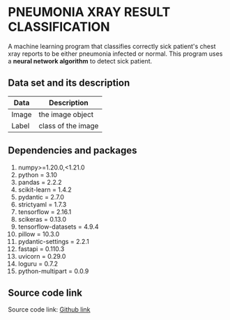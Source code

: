 # PNEUMONIA XRAY RESULT CLASSIFICATION

A machine learning program that classifies correctly sick patient's chest xray reports to be either pneumonia infected or normal. This program uses a **neural network algorithm** to detect sick patient.

## Data set and its description  

| Data              | Description                            |
|-------------------|----------------------------------------|
| Image             | the image object                       |
| Label             | class of the image                     |

## Dependencies and packages  

1. numpy>=1.20.0,<1.21.0
2. python = 3.10
3. pandas = 2.2.2
4. scikit-learn = 1.4.2
5. pydantic = 2.7.0
6. strictyaml = 1.7.3
7. tensorflow = 2.16.1
8. scikeras = 0.13.0
9. tensorflow-datasets = 4.9.4
10. pillow = 10.3.0
11. pydantic-settings = 2.2.1
12. fastapi = 0.110.3
13. uvicorn = 0.29.0
14. loguru = 0.7.2
15. python-multipart = 0.0.9

## Source code link  

Source code link:
[Github link](https://github.com/chibuikeeugene/pneumonia_classification_xception_model.git)
